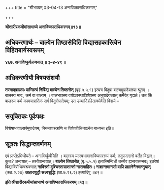 +++
title = "श्रीभाष्यम् 03-04-13 अनाविष्काराधिकरणम्"

+++


**श्रीशारीरकमीमांसाभाष्ये अनाविष्काराधिकरणम्॥१३॥**

## अधिकरणार्थः – बाल्येन तिष्ठासेदिति विद्यासहकारित्वेन विहितबार्यस्वरूपम्

**४६७. अनाविष्कुर्वन्नन्वयात् ॥ ३–४–४९ ॥**

## अधिकरणीयौ विषयसंशयौ

**तस्माद्ब्राह्मणः पाण्डित्यं निर्विद्य बाल्येन तिष्ठासेत्** (बृह.५.५.१) इत्यत्र विदुषा बाल्यमुपादेयतया श्रुतम् । बालस्य भावः, कर्म वा बाल्यम् । बालभावस्य वयोऽवस्थाविशेषस्य अनुपादेयत्वात् कर्मैवेह गृह्यते। तत्र किं बालस्य कर्म कामचारादिकं सर्वं विदुषोपादेयम्; उत डम्भादिरहितत्वमेवेति विशये –

## सयुक्तिकः पूर्वःपक्षः

विशेषाभावात्सर्वमुपादेयम्; नियमशास्त्राणि च विशेषविधिनाऽनेन बाध्यन्त इति॥

## सूत्रतः सिद्धान्तवर्णनम्

एवं प्राप्तेऽभिधीयते – अनाविर्ष्कुर्वन्निति । बालस्य यत्स्वभावानाविष्काररूपं कर्म; तदुपाददानो वर्तेत विद्वान्। कुतः? अन्वयात् – तस्यैवान्वयात्। **बाल्येन तिष्ठासेत्** (बृ.५.५.१) इत्यस्मिन्विधौ तस्यैव ह्यन्वयसम्भवः; इतरेषां विद्याविरोधित्वश्रवणात् **नाविरतो दुश्चिरतान्नाशान्तो नासमाहितः। नाशान्तमानसो वापि प्रज्ञानेनैनमाप्नुयात्** (कठ.२.२४) **आहारशुद्धौ सत्त्वशुद्धिः** (छा.७.२६.२) इत्यादिषु ॥४९॥

**इति श्रीशारीरकमीमांसाभाष्ये अनाविष्काराधिकरणम्॥१३॥**


